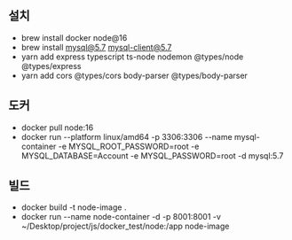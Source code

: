 
## 설치
* brew install docker node@16
* brew install mysql@5.7 mysql-client@5.7
* yarn add express typescript ts-node nodemon @types/node @types/express
* yarn add cors @types/cors body-parser @types/body-parser

## 도커
* docker pull node:16
* docker run --platform linux/amd64 -p 3306:3306 --name mysql-container -e MYSQL_ROOT_PASSWORD=root -e MYSQL_DATABASE=Account -e MYSQL_PASSWORD=root -d mysql:5.7

## 빌드
* docker build -t node-image .
* docker run --name node-container -d -p 8001:8001 -v ~/Desktop/project/js/docker_test/node:/app node-image